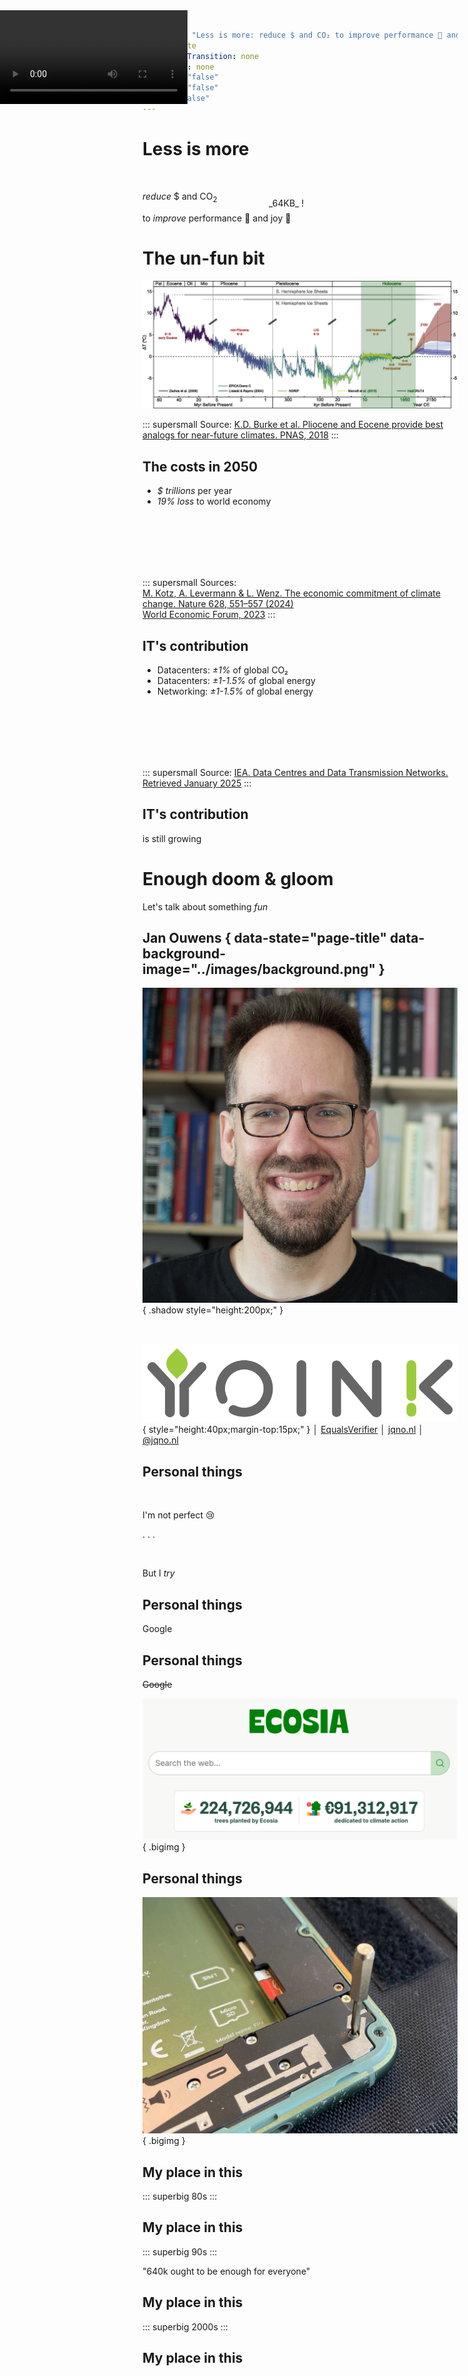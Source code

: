 ```yaml
---
pagetitle: "Less is more: reduce $ and CO₂ to improve performance 🚀 and joy 🥳"
theme: white
backgroundTransition: none
transition: none
progress: "false"
controls: "false"
center: "false"
---
```

# Less is more

<br/>

_reduce_ $ and CO<sub>2</sub>

to _improve_ performance 🚀 and joy 🥳

# The un-fun bit

![](../images/climate-change.webp)

::: supersmall
Source: [K.D. Burke et al. Pliocene and Eocene provide best analogs for near-future climates. PNAS, 2018](https://www.pnas.org/doi/full/10.1073/pnas.1809600115)
:::

## The costs in 2050

- _$ trillions_ per year
- _19% loss_ to world economy

<br/><br/><br/><br/><br/>

::: supersmall
Sources:<br/>[M. Kotz, A. Levermann & L. Wenz. The economic commitment of climate change. Nature 628, 551–557 (2024)](https://doi.org/10.1038/s41586-024-07219-0)<br/>[World Economic Forum, 2023](https://www.weforum.org/stories/2023/10/climate-loss-and-damage-cost-16-million-per-hour/)
:::

## IT's contribution

- Datacenters: _±1%_ of global CO₂
- Datacenters: _±1-1.5%_ of global energy
- Networking: _±1-1.5%_ of global energy

<br/><br/><br/><br/><br/>

::: supersmall
Source: [IEA. Data Centres and Data Transmission Networks. Retrieved January 2025](https://www.iea.org/energy-system/buildings/data-centres-and-data-transmission-networks)
:::

## IT's contribution

is still growing

# Enough doom & gloom

Let's talk about something _fun_

## Jan Ouwens { data-state="page-title" data-background-image="../images/background.png" }

![](../images/jan-ouwens.jpg){ .shadow style="height:200px;" }

&nbsp;

![](../images/yoink.png){ style="height:40px;margin-top:15px;" } │ [EqualsVerifier](https://jqno.nl/equalsverifier) │ [jqno.nl](https://jqno.nl) │ [@jqno.nl](https://bsky.app/profile/jqno.nl)

## Personal things

<br/>

I'm not perfect 😢

. . .

<br/>

But I _try_

## Personal things

Google

## Personal things

~~Google~~

![](../images/ecosia.webp){ .bigimg }

## Personal things

![](../images/phone-repair.webp){ .bigimg }

## My place in this

::: superbig
80s
:::

## My place in this

::: superbig
90s
:::

"640k ought to be enough for everyone"

## My place in this

::: superbig
2000s
:::

## My place in this

<div style="position:absolute;top:350px;left:430px;">_64KB_ !</div>

<video data-autoplay src="../images/game23.webm" style="position:fixed;top:50px;left:0px;"/>

## Oulipo

![](../images/oulipo.webp){ .bigimg }

## Moore's law

Machines got faster

Software got _slower_!?

## Constraints

::: big
They're _fun_!
:::

# Developers

We have _power_ over things

many people don't understand

---

::: big
Let's _use_ that power
:::

---

::: big
The next slide

is the most

important one
:::

## Economic model of green software

![](../images/economic-model.webp){ .bigimg }

::: supersmall
<br/>
Source: [Holly Cummins. The Vroom Model, or Why Naming is The Hardest Problem In Computer Science. 2023](https://hollycummins.com/the-vroom-model-naming/0)
:::

# So what can we do!?

## Stop chasing nines

## Stop chasing nines

99.999% uptime

## Stop chasing nines

![](../images/rd-doordeweek.webp){ .left .w200 }

![](../images/rd-zondag.webp){ .right .w200 }

<br/><br/>

← Monday

<br/>

Sunday →

## Stop chasing nines

![](../images/bricklink.webp){ .bigimg }

## Stop chasing nines

![](../images/architecture-full.webp){ .bigimg }

## Stop chasing nines

![](../images/architecture-nope.webp){ .bigimg }

## Stop chasing nines

![](../images/architecture-simple.webp){ .bigimg }

## Stop chasing nines

![](../images/economic-model.webp){ .bigimg }

## Re-think your DB

## Re-think your DB

::: big
![](../images/sqlite.svg){ style="height:1.4em;" }
:::

## Re-think your DB

SQLite is

- Stable
- Reliable
- Backward-compatible
- Billions(!) of deploys

## Re-think your DB

<br/>

::: big
![](../images/rails.png){ style="height:1.4em;" } ❤️ ![](../images/sqlite.svg){ style="height:1.4em;" }
:::

## Re-think your DB

![](../images/architecture-simple.webp){ .bigimg }

## Re-think your DB

![](../images/architecture-sqlite.webp){ .bigimg }

## Re-think your DB

Cons:

- Must carefully _tweak defaults_
- _Only one_ concurrent write
- Must arrange for _backups_

## Re-think your DB

Pros:

- _No_ DB server
- Simplicity

## Re-think your DB

![](../images/economic-model.webp){ .bigimg }

## Make small Docker images

## Make small Docker images

- Need to be _stored_ → embedded CO₂
- Need to be _transmitted_ → actual CO₂

## Make small Docker images

```java
public class Main {
    public static void main(String...args) {
        System.out.println("Hello World!");
    }
}
```

↓

![](../images/docker.webp)

## Make small Docker images

| Tech | size |
|-|-|
| Hello world | 512MB |

## Make small Docker images

| Tech | size |
|-|-|
| Hello world | 512MB |
| Multi-stage | 426MB |

## Make small Docker images

| Tech | size |
|-|-|
| Hello world | 512MB |
| Multi-stage | 426MB |
| Minimal base | 202MB |

## Make small Docker images

| Tech | size |
|-|-|
| Hello world | 512MB |
| Multi-stage | 426MB |
| Minimal base | 202MB |
| JLink | 115MB |

## Make small Docker images

| Tech | size |
|-|-|
| Hello world | 512MB |
| Multi-stage | 426MB |
| Minimal base | 202MB |
| JLink | 115MB |
| GraalVM | 89MB |

## Make small Docker images

| Tech | size |
|-|-|
| Hello world | 512MB |
| Multi-stage | 426MB |
| Minimal base | 202MB |
| JLink | 115MB |
| GraalVM | 89MB |
| Single binary | 16MB |

::: supersmall
Source: [My minimal-docker repo](https://github.com/jqno/minimal-docker)
:::

## Make small Docker images

<span class="big">16MB</span>&nbsp;&nbsp;&nbsp;&nbsp;&nbsp;&gt;&nbsp;&nbsp;&nbsp;&nbsp;&nbsp;<span class="supersmall">_64KB_</span>

## Make small Docker images

![](../images/economic-model.webp){ .bigimg }

## Enable build caching

## Enable build caching

<video data-autoplay src="../images/maven.webm" style="height:10em;box-shadow:0px 15px 25px rgba(0,0,0,0.7);"/>

## Enable build caching

::: big
Every time
:::

## Enable build caching

::: big
Many times

per day
:::

## Enable build caching

::: big
Many times

per _hour_
:::

## Enable build caching

![](../images/economic-model.webp){ .bigimg }

# Many other things

12 minutes is short!

# Conclusion

That _most important_ slide again

## Economic model of green software

![](../images/economic-model.webp){ .bigimg }

::: supersmall
<br/>
Source: [Holly Cummins. The Vroom Model, or Why Naming is The Hardest Problem In Computer Science. 2023](https://hollycummins.com/the-vroom-model-naming/0)
:::

## Results

- 🤑 Our bosses
- 🚀 Our software
- 💚 The world
- 🥳 Us

# Thank you

![](../images/qr.jpg){ .left .w300 .shadow }

![](../images/economic-model.webp){ .right .w300 .shadow }

<br/>

::: big
_¿ ?_
:::
